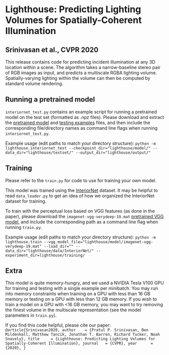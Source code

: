 # Lighthouse: Predicting Lighting Volumes for Spatially-Coherent Illumination
## Srinivasan et al., CVPR 2020

This release contains code for predicting incident illumination at any 3D
location within a scene. The algorithm takes a narrow-baseline stereo pair of
RGB images as input, and predicts a multiscale RGBA lighting volume.
Spatially-varying lighting within the volume can then be computed by standard
volume rendering.

## Running a pretrained model

``interiornet_test.py`` contains an example script for running a pretrained
model on the test set (formatted as .npz files). Please download and extract the
[pretrained model](https://drive.google.com/drive/folders/1VQjRpInmfspz0Rw0Dlm9RbdHX5ziFeDI?usp=sharing)
and
[testing examples](https://drive.google.com/a/berkeley.edu/file/d/121DHkPpbQlyedruI4huF36BF7T1LHcKX/view?usp=sharing)
files, and then include the corresponding file/directory names as command line
flags when running ``interiornet_test.py``.

Example usage (edit paths to match your directory structure):
``python -m lighthouse.interiornet_test --checkpoint_dir="lighthouse/model/" --data_dir="lighthouse/testset/" --output_dir="lighthouse/output/"``

## Training

Please refer to the ``train.py`` for code to use for training your own model.

This model was trained using the [InteriorNet](https://interiornet.org/)
dataset. It may be helpful to read ``data_loader.py`` to get an idea of how we
organized the InteriorNet dataset for training.

To train with the perceptual loss based on VGG features (as done in the paper),
please download the ``imagenet-vgg-verydeep-19.mat``
[pretrained VGG model](http://www.vlfeat.org/matconvnet/pretrained/#downloading-the-pre-trained-models),
and include the corresponding path as a command line flag when running
``train.py``.

Example usage (edit paths to match your directory structure):
``python -m lighthouse.train --vgg_model_file="lighthouse/model/imagenet-vgg-verydeep-19.mat" --load_dir="" --data_dir="lighthouse/data/InteriorNet/" --experiment_dir=lighthouse/training/``

## Extra

This model is quite memory-hungry, and we used a NVIDIA Tesla V100 GPU for
training and testing with a single example per minibatch. You may run into
memory constraints when training on a GPU with less than 16 GB memory or testing
on a GPU with less than 12 GB memory. If you wish to train a model on a GPU with
<16 GB memory, you may want to try removing the finest volume in the multiscale
representation (see the model parameters in ``train.py``).

If you find this code helpful, please cite our paper:
``
@article{Srinivasan2020,
  author    = {Pratul P. Srinivasan, Ben Mildenhall, Matthew Tancik, Jonathan T. Barron, Richard Tucker, Noah Snavely},
  title     = {Lighthouse: Predicting Lighting Volumes for Spatially-Coherent Illumination},
  journal   = {CVPR},
  year      = {2020},
}
``
